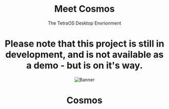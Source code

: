 <div align="center" >

# Meet Cosmos
The TetraOS Desktop Envrionment 

# Please note that this project is still in development, and is not available as a demo - but is on it's way.

![Banner](https://github.com/TetraOS/.github/blob/main/banners/image.png)
  
<h1>Cosmos<h1>

<div>

